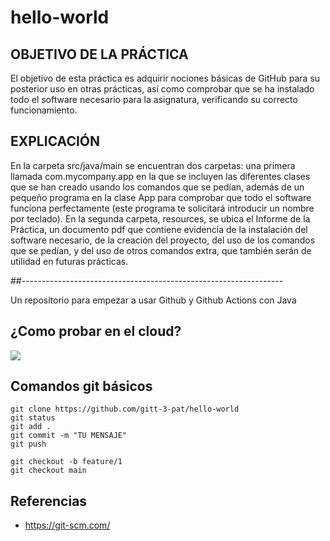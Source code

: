 # hello-world

## OBJETIVO DE LA PRÁCTICA
El objetivo de esta práctica es adquirir nociones básicas de GitHub para su posterior uso en otras prácticas, así como comprobar que se ha instalado todo el software necesario para la asignatura, verificando su correcto funcionamiento.

## EXPLICACIÓN
En la carpeta src/java/main se encuentran dos carpetas: una primera llamada com.mycompany.app en la que se incluyen las diferentes clases que se han creado usando los comandos que se pedían, además de un pequeño programa en la clase App para comprobar que todo el software funciona perfectamente (este programa te solicitará introducir un nombre por teclado). En la segunda carpeta, resources, se ubica el Informe de la Práctica, un documento pdf que contiene evidencia de la instalación del software necesario, de la creación del proyecto, del uso de los comandos que se pedían, y del uso de otros comandos extra, que también serán de utilidad en futuras prácticas.


##-----------------------------------------------------------------


Un repositorio para empezar a usar Github y Github Actions con Java

## ¿Como probar en el cloud?

[![](https://gitpod.io/button/open-in-gitpod.svg)](https://gitpod.io/#https://github.com/gitt-3-pat/hello-world)

## Comandos git básicos

```
git clone https://github.com/gitt-3-pat/hello-world
git status
git add .
git commit -m "TU MENSAJE"
git push

git checkout -b feature/1
git checkout main
```

## Referencias

- https://git-scm.com/


